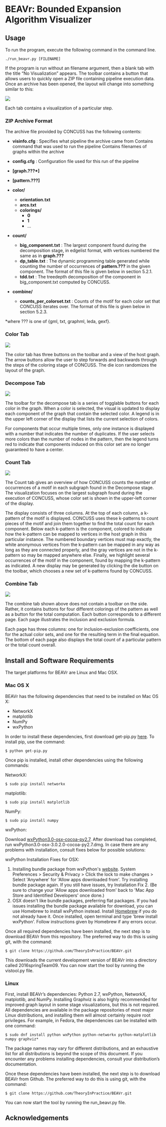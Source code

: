 # BEAVr: Bounded Expansion Algorithm Visualizer 
## Usage
To run the program, execute the following command in the command line. 

    ./run_beavr.py [FILENAME]
    
If the program is run without an filename argument, then a blank tab with the title “No Visualization” appears. The toolbar contains a button that allows users to quickly open a ZIP file containing pipeline execution data. Once an archive has been opened, the layout will change into something similar to this:

![](Screenshots/MainScreen.png)

Each tab contains a visualization of a particular step.

### ZIP Archive Format

The archive file provided by CONCUSS has the following contents:
* **visinfo.cfg** : Specifies what pipeline the archive came from
Contains command that was used to run the pipeline
Contains filenames of graphs within the archive
* **config.cfg** : Configuration file used for this run of the pipeline
* **[graph.???\*]**
* **[pattern.???]**
* **color/**
    * **orientation.txt**
    * **arcs.txt**
    * **colorings/**
        * **0**
        * **1**
        * ...
* **count/**
    * **big_component.txt** : The largest component found during the decomposition stage, in edgelist format, with vertices numbered the same as in **graph.???**
    * **dp_table.txt** : The dynamic programming table generated while counting the number of occurrences of **pattern.???** in the given component.  The format of this file is given below in section 5.2.1. 
    * **tdd.txt** : The treedepth decomposition of the component in big_component.txt computed by CONCUSS.

* **combine/**
    * **counts_per_colorset.txt** : Counts of the motif for each color set that CONCUSS iterates over. The format of this file is given below in section 5.2.3.

\*where ??? is one of {gml, txt, graphml, leda, gexf}.

### Color Tab

![](Screenshots/MainScreen.png)

The color tab has three buttons on the toolbar and a view of the host graph. The arrow buttons allow the user to step forwards and backwards through the steps of the coloring stage of CONCUSS. The die icon randomizes the layout of the graph. 

### Decompose Tab

![](Screenshots/DecomposeScreen.png)

The toolbar for the decompose tab is a series of togglable buttons for each color in the graph. When a color is selected, the visual is updated to display each component of the graph that contain the selected color. A legend is in the upper left corner of the display that lists the current selection of colors. 

For components that occur multiple times, only one instance is displayed with a number that indicates the number of duplicates. If the user selects more colors than the number of nodes in the pattern, then the legend turns red to indicate that components induced on this color set are no longer guaranteed to have a center.

### Count Tab

![](Screenshots/CountScreen.png)

The Count tab gives an overview of how CONCUSS counts the number of occurrences of a motif in each subgraph found in the Decompose stage.  The visualization focuses on the largest subgraph found during the execution of CONCUSS, whose color set is shown in the upper-left corner of the display.

The display consists of three columns.  At the top of each column, a k-pattern of the motif is displayed. CONCUSS uses these k-patterns to count pieces of the motif and join them together to find the total count for each component.  Below each k-pattern is the component, colored to indicate how the k-pattern can be mapped to vertices in the host graph in this particular instance.  The numbered boundary vertices must map exactly, the white anonymous vertices from the k-pattern can be mapped in any way as long as they are connected properly, and the gray vertices are not in the k-pattern so may be mapped anywhere else.  Finally, we highlight several occurrences of the motif in the component, found by mapping the k-pattern as indicated.  A new display may be generated by clicking the die button on the toolbar, which chooses a new set of k-patterns found by CONCUSS.

### Combine Tab

![](Screenshots/CombineScreen.png)

The combine tab shown above does not contain a toolbar on the side. Rather, it contains buttons for four different colorings of the pattern as well as a button for the total computation. Each button corresponds to a different page. Each page illustrates the inclusion and exclusion formula. 

Each page has three columns: one for inclusion-exclusion coefficients, one for the actual color sets, and one for the resulting term in the final equation. The bottom of each page also displays the total count of a particular pattern or the total count overall.

## Install and Software Requirements

The target platforms for BEAVr are Linux and Mac OSX.

### Mac OS X

BEAVr has the following dependencies that need to be installed on Mac OS X:
* NetworkX
* matplotlib
* NumPy
* wxPython

In order to install these dependencies, first download get-pip.py [here](https://bootstrap.pypa.io/get-pip.py).
To install pip, use the command:

    $ python get-pip.py

Once pip is installed, install other dependencies using the following commands:

NetworkX:

    $ sudo pip install networkx

matplotlib:

    $ sudo pip install matplotlib

NumPy:

    $ sudo pip install numpy

wxPython:

Download [wxPython3.0-osx-cocoa-py2.7](http://downloads.sourceforge.net/wxpython/wxPython3.0-osx-3.0.2.0-cocoa-py2.7.dmg). After download has completed, run wxPython3.0-osx-3.0.2.0-cocoa-py2.7.dmg. In case there are any problems with installation, consult fixes below for possible solutions:

wxPython Installation Fixes for OSX:
1. Installing bundle package from wxPython's [website](http://www.wxpython.org/download.php). System Preferences > Security & Privacy > Click the lock to make changes > Select 'Anywhere' for 'Allow apps downloaded from'. Try installing bundle package again. If you still have issues, try Installation Fix 2. (Be sure to change your 'Allow apps downloaded from' back to 'Mac App Store and Identified Developers' once done.)
2. OSX doesn't like bundle packages, preferring flat packages. If you had issues installing the bundle package available for download, you can use Homebrew to install wxPython instead. Install [Homebrew](http://brew.sh/) if you do not already have it. Once installed, open terminal and type 'brew install wxPython'. Follow instructions given by Homebrew if any errors occur.

Once all required dependencies have been installed, the next step is to download BEAVr from this repository.  The preferred way to do this is using git, with the command:

    $ git clone https://github.com/TheoryInPractice/BEAVr.git

This downloads the current development version of BEAVr into a directory called 2016springTeam09.  You can now start the tool by running the vistool.py file.

### Linux

First, install BEAVr’s dependencies: Python 2.7, wxPython, NetworkX, matplotlib, and NumPy.  Installing Graphviz is also highly recommended for improved graph layout in some stage visualizations, but this is not required.  All dependencies are available in the package repositories of most major Linux distributions, and installing them will almost certainly require root privileges.  For example, in Fedora, the dependencies can be installed with one command:

    $ sudo dnf install python wxPython python-networkx python-matplotlib numpy graphviz*

The package names may vary for different distributions, and an exhaustive list for all distributions is beyond the scope of this document.  If you encounter any problems installing dependencies, consult your distribution’s documentation.

Once these dependencies have been installed, the next step is to download BEAVr from Github.  The preferred way to do this is using git, with the command:

    $ git clone https://github.com/TheoryInPractice/BEAVr.git

You can now start the tool by running the run_beavr.py file.
## Acknowledgements
